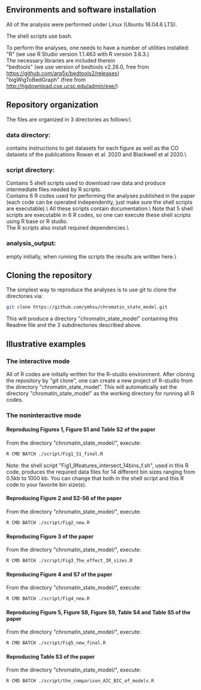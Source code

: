 ## Environments and software installation
All of the analysis were performed under Linux (Ubuntu 18.04.6 LTS).

The shell scripts use bash.

To perform the analyses, one needs to have a number of utilities installed:\
"R" (we use R Studio version 1.1.463 with R version 3.6.3.)\
The necessary libraries are included therein\
"bedtools" (we use version of bedtools v2.26.0, free from https://github.com/arq5x/bedtools2/releases) \
"bigWigToBedGraph" (free from http://hgdownload.cse.ucsc.edu/admin/exe/)

## Repository organization
The files are organized in 3 directories as follows:\


### data directory: 
contains instructions to get datasets for each figure as well as the CO datasets of the publications Rowan et al. 2020 and Blackwell et al 2020.\


### script directory:
Contains 5 shell scripts used to download raw data and produce intermediate files needed by R scripts.\
Contains 6 R codes used for performing the analyses published in the paper (each code can be operated independently, just make sure the shell scripts are executable).\ 
All these scripts contain documentation.\ 
Note that 5 shell scripts are executable in 6 R codes, so one can execute these shell scripts using R base or R studio.\
The R scripts also install required dependencies.\


### analysis_output:
empty initially, when running the scripts the results are written here.\


## Cloning the repository
The simplest way to reproduce the analyses is to use git to clone the directories via:
```bash
git clone https://github.com/ymhsu/chromatin_state_model.git
``` 
This will produce a directory "chromatin_state_model" containing this Readme file and the 3 subdirectories described above.


## Illustrative examples
### The interactive mode
All of R codes are initially written for the R-studio environment.
After cloning the repository by "git clone", one can create a new project of R-studio from the directory "chromatin_state_model".
This will automatically set the directory "chromatin_state_model" as the working directory for running all R codes.


### The noninteractive mode
#### Reproducing Figures 1, Figure S1 and Table S2 of the paper
From the directory "chromatin_state_model/", execute:
```bash
R CMD BATCH ./script/Fig1_S1_final.R
``` 

Note: the shell script "Fig1_9features_intersect_14bins_f.sh", used in this R code, produces the required data files for 14 different bin sizes ranging from 0.5kb to 1000 kb. You can change that both in the shell script and this R code to your favorite bin size(s).

#### Reproducing Figure 2 and S2-S6 of the paper
From the directory "chromatin_state_model/", execute: 
```bash
R CMD BATCH ./script/Fig2_new.R
```

#### Reproducing Figure 3 of the paper
From the directory "chromatin_state_model/", execute: 
```bash
R CMD BATCH ./script/Fig3_The_effect_IR_sizes.R
```

#### Reproducing Figure 4 and S7 of the paper
From the directory "chromatin_state_model/", execute: 
```bash
R CMD BATCH ./script/Fig4_new.R
```

#### Reproducing Figure 5, Figure S8, Figure S9, Table S4 and Table S5 of the paper
From the directory "chromatin_state_model/", execute: 
```bash
R CMD BATCH ./script/Fig5_new_final.R
```

#### Reproducing Table S3 of the paper
From the directory "chromatin_state_model/", execute: 
```bash
R CMD BATCH ./script/the_comparison_AIC_BIC_of_models.R
```